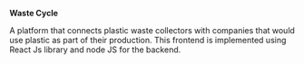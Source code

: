 **Waste Cycle**

A platform that connects plastic waste collectors with companies that would use plastic as part of their production. This frontend is implemented using React Js library and node JS for the backend.
